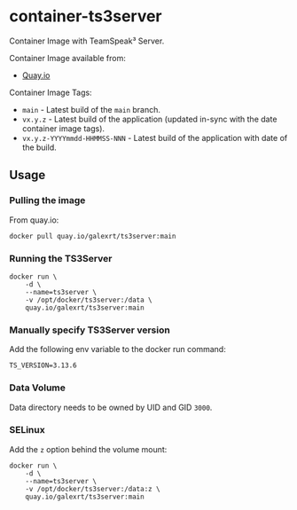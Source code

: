 # container-ts3server

Container Image with TeamSpeak³ Server.

Container Image available from:

* [Quay.io](https://quay.io/repository/galexrt/ts3server)

Container Image Tags:

* `main` - Latest build of the `main` branch.
* `vx.y.z` - Latest build of the application (updated in-sync with the date container image tags).
* `vx.y.z-YYYYmmdd-HHMMSS-NNN` - Latest build of the application with date of the build.

## Usage

### Pulling the image

From quay.io:

```shell
docker pull quay.io/galexrt/ts3server:main
```

### Running the TS3Server

```shell
docker run \
    -d \
    --name=ts3server \
    -v /opt/docker/ts3server:/data \
    quay.io/galexrt/ts3server:main
```

### Manually specify TS3Server version

Add the following env variable to the docker run command:

```shell
TS_VERSION=3.13.6
```

### Data Volume

Data directory needs to be owned by UID and GID `3000`.

### SELinux

Add the `z` option behind the volume mount:

```shell
docker run \
    -d \
    --name=ts3server \
    -v /opt/docker/ts3server:/data:z \
    quay.io/galexrt/ts3server:main
```
